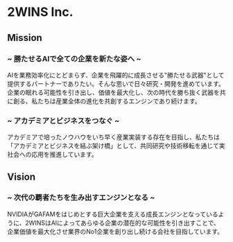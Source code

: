 # 2WINS Inc.

## Mission

### ~ 勝たせるAIで全ての企業を新たな姿へ ~
AIを業務効率化にとどまらず、企業を飛躍的に成長させる"勝たせる武器"として提供するパートナーでありたい。そんな思いで日々研究・開発を進めています。企業の眠れる可能性を引き出し、価値を最大化し、次の時代を勝ち抜く武器を共に創る、私たちは産業全体の進化を共創するエンジンであり続けます。

### ~ アカデミアとビジネスをつなぐ ~
アカデミアで培ったノウハウをいち早く産業実装する存在を目指し、私たちは「アカデミアとビジネスを結ぶ架け橋」として、共同研究や技術移転を通じて実社会への応用を推進しています。

## Vision

### ~ 次代の覇者たちを生み出すエンジンとなる ~
NVIDIAがGAFAMをはじめとする巨大企業を支える成長エンジンとなっているように、2WINSはAIによってあらゆる企業の潜在的な可能性を引き出すことで、企業価値を最大化させ業界のNo1企業を創り出し続ける会社を目指しています。